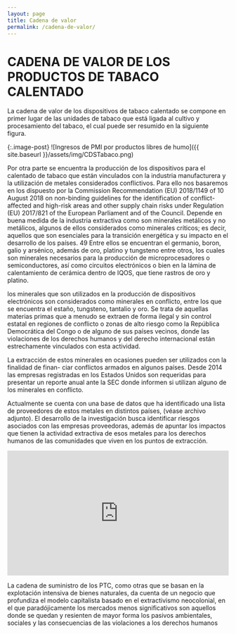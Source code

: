 ```yaml
---
layout: page
title: Cadena de valor
permalink: /cadena-de-valor/
---
```


# CADENA DE VALOR DE LOS PRODUCTOS DE TABACO CALENTADO

La cadena de valor de los dispositivos de tabaco calentado se compone en primer lugar de las unidades de tabaco que está ligada al cultivo y procesamiento del tabaco, el cual puede ser resumido en la siguiente figura.

{:.image-post}
![Ingresos de PMI por productos libres de humo]({{ site.baseurl }}/assets/img/CDSTabaco.png)

Por otra parte se encuentra la producción de los dispositivos para el calentado de tabaco que están vinculados con la industria manufacturera y la utilización de metales considerados conflictivos. Para ello nos basaremos en los dispuesto por la Commission Recommendation (EU) 2018/1149 of 10 August 2018 on non-binding guidelines for the identification of conflict-affected and high-risk areas and other supply chain risks under Regulation (EU) 2017/821 of the European Parliament and of the Council. Depende en buena medida de la industria extractiva como son minerales metálicos y no metálicos, algunos de ellos considerados como minerales críticos; es decir, aquellos que son esenciales para la transición energética y su impacto en el desarrollo de los países. 49 Entre ellos se encuentran el germanio, boron, galio y arsénico, además de oro, platino y tungsteno entre otros, los cuales son minerales necesarios para la producción de microprocesadores o semiconductores, así como circuitos electrónicos o bien en la lámina de calentamiento de cerámica dentro de IQOS, que tiene rastros de oro y platino.

los minerales que son utilizados en la producción de dispositivos electrónicos son
considerados como minerales en conflicto, entre los que se encuentra el estaño, tungsteno,
tantalio y oro. Se trata de aquellas materias primas que a menudo se extraen de forma ilegal y
sin control estatal en regiones de conflicto o zonas de alto riesgo como la República Democrática
del Congo o de alguno de sus países vecinos, donde las violaciones de los derechos humanos
y del derecho internacional están estrechamente vinculados con esta actividad.

La extracción de estos minerales en ocasiones pueden ser utilizados con la finalidad de finan-
ciar conflictos armados en algunos países. Desde 2014 las empresas registradas en los Estados
Unidos son requeridas para presentar un reporte anual ante la SEC donde informen si utilizan
alguno de los minerales en conflicto. 

Actualmente se cuenta con una base de datos que ha identificado una lista de proveedores de estos metales en distintos países, (véase archivo adjunto). El desarrollo de la investigación busca identificar riesgos asociados con las empresas proveedoras, además de apuntar los impactos que tienen la actividad extractiva de esos metales para los derechos humanos de las comunidades que viven en los puntos de extracción.

<div style="width: 100%;"><div style="position: relative; padding-bottom: 56.25%; padding-top: 0; height: 0;"><iframe title="AH-PMI" frameborder="0" width="1200" height="675" style="position: absolute; top: 0; left: 0; width: 100%; height: 100%;" src="https://view.genial.ly/65dcb0189fec8e001497ae37" type="text/html" allowscriptaccess="always" allowfullscreen="true" scrolling="yes" allownetworking="all"></iframe> </div> </div>

La cadena de suministro de los PTC, como otras que se basan en la explotación intensiva
de bienes naturales, da cuenta de un negocio que profundiza el modelo capitalista basado en
el extractivismo neocolonial, en el que paradójicamente los mercados menos significativos son
aquellos donde se quedan y resienten de mayor forma los pasivos ambientales, sociales y las
consecuencias de las violaciones a los derechos humanos
